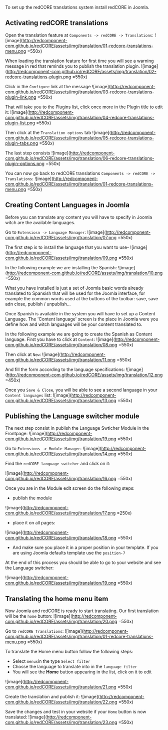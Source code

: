 To set up the redCORE translations system install redCORE in Joomla.

## Activating redCORE translations

Open the translation feature at `Components -> redCORE -> Translations`:
![image](http://redcomponent-com.github.io/redCORE/assets/img/translation/01-redcore-translations-menu.png =550x)

When loading the translation feature for first time you will see a warning message in red that reminds you to publish the translation plugin. 
![image](http://redcomponent-com.github.io/redCORE/assets/img/translation/02-redcore-translations-plugin.png =550x)

Click in the `Configure` link at the message 
![image](http://redcomponent-com.github.io/redCORE/assets/img/translation/03-redcore-translations-plugin-link.png =550x)

That will take you to the Plugins list, click once more in the Plugin title to edit it:
![image](http://redcomponent-com.github.io/redCORE/assets/img/translation/04-redcore-translations-plugin-list.png =550x)

Then click at the `Translation options` tab
![image](http://redcomponent-com.github.io/redCORE/assets/img/translation/05-redcore-translations-plugin-tabs.png =550x)

The last step consists 
![image](http://redcomponent-com.github.io/redCORE/assets/img/translation/06-redcore-translations-plugin-options.png =550x)

You can now go back to redCORE translations  `Components -> redCORE -> Translations`:
![image](http://redcomponent-com.github.io/redCORE/assets/img/translation/01-redcore-translations-menu.png =550x)

## Creating Content Languages in Joomla
Before you can translate any content you will have to specify in Joomla witch are the available languages.

Go to `Extensiosn -> Language Manager`:
![image](http://redcomponent-com.github.io/redCORE/assets/img/translation/07.png =550x)

The first step is to install the language that you want to use-
![image](http://redcomponent-com.github.io/redCORE/assets/img/translation/09.png =550x)

In the following example we are installing the Spanish:
![image](http://redcomponent-com.github.io/redCORE/assets/img/translation/10.png =550x)

What you have installed is just a set of Joomla basic words already translated to Spansish that will be used for the Joomla interface, for example the common words used at the buttons of the toolbar: save, save adn close, publish / unpublish...

Once Spanish is available in the system you will have to set up a Content Language. The 'Content language' screen is the place in Joomla were you define how and witch languages will be your content translated to.

In the following example we are going to create the Spanish as Content language. First you have to click at `Content`:
![image](http://redcomponent-com.github.io/redCORE/assets/img/translation/08.png =550x)

Then click at `New`:
![image](http://redcomponent-com.github.io/redCORE/assets/img/translation/11.png =550x)

And fill the form according to the language specifications:
![image](http://redcomponent-com.github.io/redCORE/assets/img/translation/12.png =450x)

Once you `Save & Close`, you will be able to see a second language in your `Content languages` list:
![image](http://redcomponent-com.github.io/redCORE/assets/img/translation/13.png =550x)

## Publishing the Language switcher module
The next step consist in publish the Language Swticher Module in the Frontpage:
![image](http://redcomponent-com.github.io/redCORE/assets/img/translation/19.png =550x)

Go to `Extensions -> Module Manager`:
![image](http://redcomponent-com.github.io/redCORE/assets/img/translation/14.png =550x)

Find the `redCORE language switcher` and click on it:

![image](http://redcomponent-com.github.io/redCORE/assets/img/translation/16.png =550x)

Once you are in the Module edit screen do the following steps:

- publish the module

![image](http://redcomponent-com.github.io/redCORE/assets/img/translation/17.png =250x)

- place it on all pages:

![image](http://redcomponent-com.github.io/redCORE/assets/img/translation/18.png =550x)

- And make sure you place it in a proper position in your template. If you are using Joomla defaults template use the `position-7`

At the end of this process you should be able to go to your website and see the Language switcher:

![image](http://redcomponent-com.github.io/redCORE/assets/img/translation/19.png =550x)


## Translating the home menu item
Now Joomla and redCORE is ready to start translating. Our first translation will be the `home` button:
![image](http://redcomponent-com.github.io/redCORE/assets/img/translation/20.png =550x)

Go to `redCORE Translations`:
![image](http://redcomponent-com.github.io/redCORE/assets/img/translation/01-redcore-translations-menu.png =550x)

To translate the Home menu button follow the following steps:

- Select `menus`in the type `Select filter`
- Chosse the language to translate into in the `language filter`
- You will see the **Home** button appearing in the list, click on it to edit

![image](http://redcomponent-com.github.io/redCORE/assets/img/translation/21.png =550x)

Create the translation and publish it:
![image](http://redcomponent-com.github.io/redCORE/assets/img/translation/22.png =550x)

Save the changes and test in your website if your `Home` button is now translated:
![image](http://redcomponent-com.github.io/redCORE/assets/img/translation/23.png =550x)


